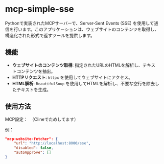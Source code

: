 # mcp-simple-sse

Pythonで実装されたMCPサーバーで、Server-Sent Events (SSE) を使用して通信を行います。このアプリケーションは、ウェブサイトのコンテンツを取得し、構造化された形式で返すツールを提供します。

## 機能

- **ウェブサイトのコンテンツ取得**: 指定されたURLのHTMLを解析し、テキストコンテンツを抽出。
- **HTTPリクエスト**: `httpx` を使用してウェブサイトにアクセス。
- **HTML解析**: `BeautifulSoup` を使用してHTMLを解析し、不要な空行を除去したテキストを生成。

## 使用方法

MCP設定：　（Clineでためしてます）

例：
```json
"mcp-website-fetcher": {
    "url": "http://localhost:8000/sse",
    "disabled": false,
    "autoApprove": []
}
```

